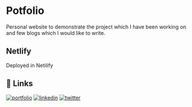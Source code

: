 
# Potfolio
Personal website to demonstrate the project which I have been working on and few blogs which I would like to write.


  
## Netlify

Deployed in Netilify



  
## 🔗 Links
[![portfolio](https://img.shields.io/badge/my_portfolio-000?style=for-the-badge&logo=ko-fi&logoColor=white)](https://anantharaja-portfolio.netlify.app/)
[![linkedin](https://img.shields.io/badge/linkedin-0A66C2?style=for-the-badge&logo=linkedin&logoColor=white)](https://www.linkedin.com/in/ananth-raj-0bb8b9176/)
[![twitter](https://img.shields.io/badge/twitter-1DA1F2?style=for-the-badge&logo=twitter&logoColor=white)](https://twitter.com/Anantha67496007)
